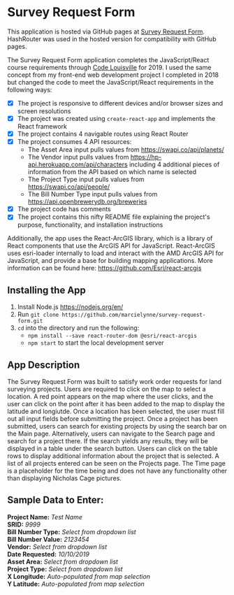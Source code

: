 # Survey Request Form
This application is hosted via GitHub pages at [Survey Request Form](https://marcielynne.github.io/survey-request-form-hosted/#/). HashRouter was used in the hosted version for compatibility with GitHub pages. <br>

The Survey Request Form application completes the JavaScript/React course requirements through [Code Louisville](https://codelouisville.org/) for 2019. I used the same concept from my front-end web development project I completed in 2018 but changed the code to meet the JavaScript/React requirements in the following ways:
- [x] The project is responsive to different devices and/or browser sizes and screen resolutions <br>
- [x] The project was created using `create-react-app` and implements the React framework <br>
- [x] The project contains 4 navigable routes using React Router <br>
- [x] The project consumes 4 API resources:
    * The Asset Area input pulls values from https://swapi.co/api/planets/ <br>
    * The Vendor input pulls values from https://hp-api.herokuapp.com/api/characters including 4 additional pieces of information from the API based on which name is selected <br>
    * The Project Type input pulls values from https://swapi.co/api/people/ <br>
    * The Bill Number Type input pulls values from https://api.openbrewerydb.org/breweries <br>
- [x] The project code has comments <br>
- [x] The project contains this nifty README file explaining the project's purpose, functionality, and installation instructions <br>

Additionally, the app uses the React-ArcGIS library, which is a library of React components that use the ArcGIS API for JavaScript. React-ArcGIS uses esri-loader internally to load and interact with the AMD ArcGIS API for JavaScript, and provide a base for building mapping applications. More information can be found here: https://github.com/Esri/react-arcgis <br>

## Installing the App

1. Install Node.js https://nodejs.org/en/
2. Run `git clone https://github.com/marcielynne/survey-request-form.git`
3. `cd` into the directory and run the following:
    * `npm install --save react-router-dom @esri/react-arcgis`<br>
    * `npm start` to start the local development server
    
## App Description

The Survey Request Form was built to satisfy work order requests for land surveying projects. Users are required to click on the map to select a location. A red point appears on the map where the user clicks, and the user can click on the point after it has been added to the map to display the latitude and longiutde. Once a location has been selected, the user must fill out all input fields before submitting the project. Once a project has been submitted, users can search for existing projects by using the search bar on the Main page. Alternatively, users can navigate to the Search page and search for a project there. If the search yields any results, they will be displayed in a table under the search button. Users can click on the table rows to display additional information about the project that is selected. A list of all projects entered can be seen on the Projects page. The Time page is a placeholder for the time being and does not have any functionality other than displaying Nicholas Cage pictures. <br>

## Sample Data to Enter:
**Project Name:** *Test Name* <br>
**SRID:** *9999* <br>
**Bill Number Type:** *Select from dropdown list* <br>
**Bill Number Value:** *2123454* <br>
**Vendor:** *Select from dropdown list* <br>
**Date Requested:** *10/10/2019* <br>
**Asset Area:** *Select from dropdown list* <br>
**Project Type:** *Select from dropdown list* <br>
**X Longitude:** *Auto-populated from map selection* <br>
**Y Latitude:** *Auto-populated from map selection* <br>

